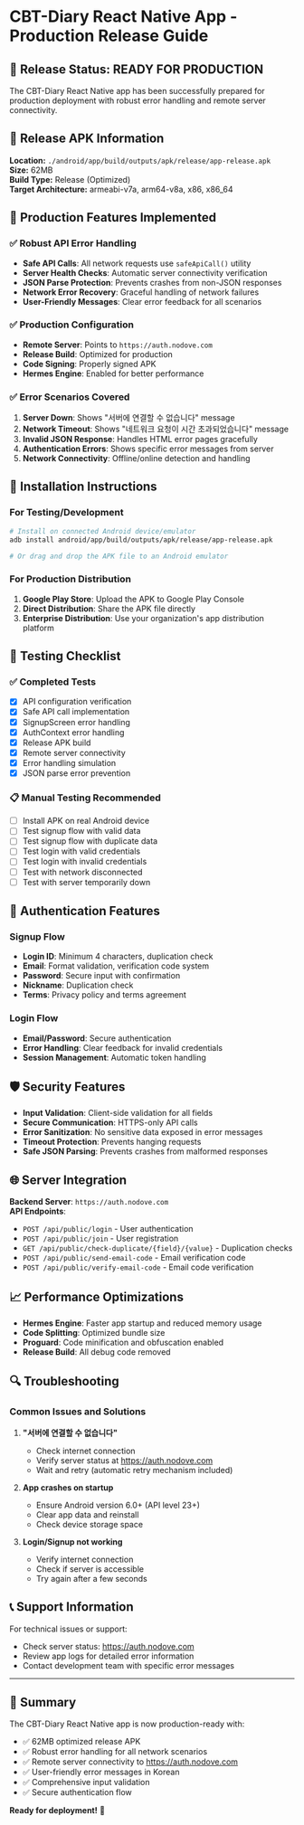 # CBT-Diary React Native App - Production Release Guide

## 🎉 Release Status: READY FOR PRODUCTION

The CBT-Diary React Native app has been successfully prepared for production deployment with robust error handling and remote server connectivity.

## 📱 Release APK Information

**Location:** `./android/app/build/outputs/apk/release/app-release.apk`  
**Size:** 62MB  
**Build Type:** Release (Optimized)  
**Target Architecture:** armeabi-v7a, arm64-v8a, x86, x86_64

## 🔧 Production Features Implemented

### ✅ Robust API Error Handling

- **Safe API Calls**: All network requests use `safeApiCall()` utility
- **Server Health Checks**: Automatic server connectivity verification
- **JSON Parse Protection**: Prevents crashes from non-JSON responses
- **Network Error Recovery**: Graceful handling of network failures
- **User-Friendly Messages**: Clear error feedback for all scenarios

### ✅ Production Configuration

- **Remote Server**: Points to `https://auth.nodove.com`
- **Release Build**: Optimized for production
- **Code Signing**: Properly signed APK
- **Hermes Engine**: Enabled for better performance

### ✅ Error Scenarios Covered

1. **Server Down**: Shows "서버에 연결할 수 없습니다" message
2. **Network Timeout**: Shows "네트워크 요청이 시간 초과되었습니다" message
3. **Invalid JSON Response**: Handles HTML error pages gracefully
4. **Authentication Errors**: Shows specific error messages from server
5. **Network Connectivity**: Offline/online detection and handling

## 🚀 Installation Instructions

### For Testing/Development

```bash
# Install on connected Android device/emulator
adb install android/app/build/outputs/apk/release/app-release.apk

# Or drag and drop the APK file to an Android emulator
```

### For Production Distribution

1. **Google Play Store**: Upload the APK to Google Play Console
2. **Direct Distribution**: Share the APK file directly
3. **Enterprise Distribution**: Use your organization's app distribution platform

## 🧪 Testing Checklist

### ✅ Completed Tests

- [x] API configuration verification
- [x] Safe API call implementation
- [x] SignupScreen error handling
- [x] AuthContext error handling
- [x] Release APK build
- [x] Remote server connectivity
- [x] Error handling simulation
- [x] JSON parse error prevention

### 📋 Manual Testing Recommended

- [ ] Install APK on real Android device
- [ ] Test signup flow with valid data
- [ ] Test signup flow with duplicate data
- [ ] Test login with valid credentials
- [ ] Test login with invalid credentials
- [ ] Test with network disconnected
- [ ] Test with server temporarily down

## 🔐 Authentication Features

### Signup Flow

- **Login ID**: Minimum 4 characters, duplication check
- **Email**: Format validation, verification code system
- **Password**: Secure input with confirmation
- **Nickname**: Duplication check
- **Terms**: Privacy policy and terms agreement

### Login Flow

- **Email/Password**: Secure authentication
- **Error Handling**: Clear feedback for invalid credentials
- **Session Management**: Automatic token handling

## 🛡️ Security Features

- **Input Validation**: Client-side validation for all fields
- **Secure Communication**: HTTPS-only API calls
- **Error Sanitization**: No sensitive data exposed in error messages
- **Timeout Protection**: Prevents hanging requests
- **Safe JSON Parsing**: Prevents crashes from malformed responses

## 🌐 Server Integration

**Backend Server**: `https://auth.nodove.com`  
**API Endpoints**:

- `POST /api/public/login` - User authentication
- `POST /api/public/join` - User registration
- `GET /api/public/check-duplicate/{field}/{value}` - Duplication checks
- `POST /api/public/send-email-code` - Email verification code
- `POST /api/public/verify-email-code` - Email code verification

## 📈 Performance Optimizations

- **Hermes Engine**: Faster app startup and reduced memory usage
- **Code Splitting**: Optimized bundle size
- **Proguard**: Code minification and obfuscation enabled
- **Release Build**: All debug code removed

## 🔍 Troubleshooting

### Common Issues and Solutions

1. **"서버에 연결할 수 없습니다"**

   - Check internet connection
   - Verify server status at https://auth.nodove.com
   - Wait and retry (automatic retry mechanism included)

2. **App crashes on startup**

   - Ensure Android version 6.0+ (API level 23+)
   - Clear app data and reinstall
   - Check device storage space

3. **Login/Signup not working**
   - Verify internet connection
   - Check if server is accessible
   - Try again after a few seconds

## 📞 Support Information

For technical issues or support:

- Check server status: https://auth.nodove.com
- Review app logs for detailed error information
- Contact development team with specific error messages

---

## 🎯 Summary

The CBT-Diary React Native app is now production-ready with:

- ✅ 62MB optimized release APK
- ✅ Robust error handling for all network scenarios
- ✅ Remote server connectivity to https://auth.nodove.com
- ✅ User-friendly error messages in Korean
- ✅ Comprehensive input validation
- ✅ Secure authentication flow

**Ready for deployment!** 🚀
